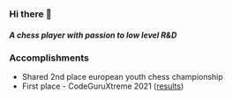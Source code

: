 ### Hi there 👋
##### A chess player with passion to low level R&D
### Accomplishments
- Shared 2nd place european youth chess championship
- First place - CodeGuruXtreme 2021 ([results](https://codeguru.co.il/Xtreme/winners.htm))

<!--
**orkinyo/orkinyo** is a ✨ _special_ ✨ repository because its `README.md` (this file) appears on your GitHub profile.

Here are some ideas to get you started:

- 🔭 I’m currently working on ...
- 🌱 I’m currently learning ...
- 👯 I’m looking to collaborate on ...
- 🤔 I’m looking for help with ...
- 💬 Ask me about ...
- 📫 How to reach me: ...
- 😄 Pronouns: ...
- ⚡ Fun fact: ...
-->
